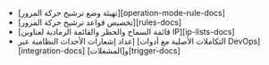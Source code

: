 * [تهيئة وضع ترشيح حركة المرور][operation-mode-rule-docs]
* [تخصيص قواعد ترشيح حركة المرور][rules-docs]
* [قائمة السماح والحظر والقائمة الرمادية لعناوين IP][ip-lists-docs]
* إعداد إشعارات الأحداث النظامية عبر [التكاملات الأصلية مع أدوات DevOps][integration-docs] و[المشغلات][trigger-docs]